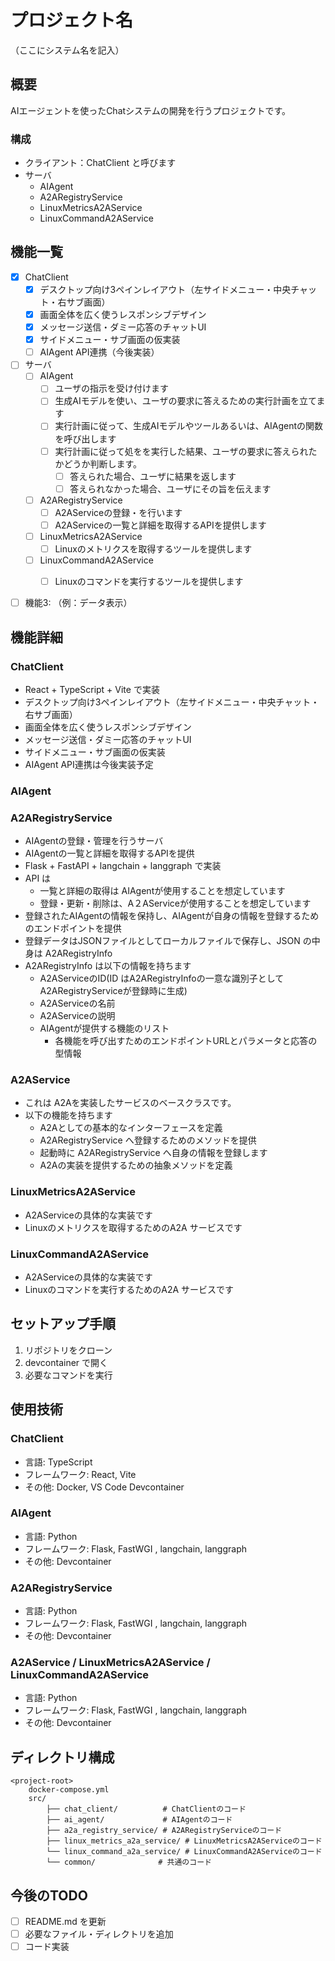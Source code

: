 # プロジェクト名

（ここにシステム名を記入）

## 概要
AIエージェントを使ったChatシステムの開発を行うプロジェクトです。
### 構成
- クライアント：ChatClient と呼びます
- サーバ
    - AIAgent
    - A2ARegistryService
    - LinuxMetricsA2AService
    - LinuxCommandA2AService

## 機能一覧
- [x] ChatClient
    - [x] デスクトップ向け3ペインレイアウト（左サイドメニュー・中央チャット・右サブ画面）
    - [x] 画面全体を広く使うレスポンシブデザイン
    - [x] メッセージ送信・ダミー応答のチャットUI
    - [x] サイドメニュー・サブ画面の仮実装
    - [ ] AIAgent API連携（今後実装）
- [ ] サーバ
    - [ ] AIAgent
        - [ ] ユーザの指示を受け付けます
        - [ ] 生成AIモデルを使い、ユーザの要求に答えるための実行計画を立てます
        - [ ] 実行計画に従って、生成AIモデルやツールあるいは、AIAgentの関数を呼び出します
        - [ ] 実行計画に従って処をを実行した結果、ユーザの要求に答えられたかどうか判断します。
            - [ ] 答えられた場合、ユーザに結果を返します
            - [ ] 答えられなかった場合、ユーザにその旨を伝えます
    - [ ] A2ARegistryService
        - [ ] A2AServiceの登録・を行います
        - [ ] A2AServiceの一覧と詳細を取得するAPIを提供します
    - [ ] LinuxMetricsA2AService
        - [ ] Linuxのメトリクスを取得するツールを提供します
    - [ ] LinuxCommandA2AService
        - [ ] Linuxのコマンドを実行するツールを提供します


- [ ] 機能3: （例：データ表示）

## 機能詳細
### ChatClient
- React + TypeScript + Vite で実装
- デスクトップ向け3ペインレイアウト（左サイドメニュー・中央チャット・右サブ画面）
- 画面全体を広く使うレスポンシブデザイン
- メッセージ送信・ダミー応答のチャットUI
- サイドメニュー・サブ画面の仮実装
- AIAgent API連携は今後実装予定

### AIAgent
### A2ARegistryService
- AIAgentの登録・管理を行うサーバ
- AIAgentの一覧と詳細を取得するAPIを提供
- Flask + FastAPI + langchain + langgraph で実装
- API は
    - 一覧と詳細の取得は  AIAgentが使用することを想定しています
    - 登録・更新・削除は、A２AServiceが使用することを想定しています
- 登録されたAIAgentの情報を保持し、AIAgentが自身の情報を登録するためのエンドポイントを提供
- 登録データはJSONファイルとしてローカルファイルで保存し、JSON の中身は A2ARegistryInfo
- A2ARegistryInfo は以下の情報を持ちます
    - A2AServiceのID(ID はA2ARegistryInfoの一意な識別子として  A2ARegistryServiceが登録時に生成)
    - A2AServiceの名前
    - A2AServiceの説明
    - AIAgentが提供する機能のリスト
        - 各機能を呼び出すためのエンドポイントURLとパラメータと応答の型情報






### A2AService
- これは  A2Aを実装したサービスのベースクラスです。
- 以下の機能を持ちます
    - A2Aとしての基本的なインターフェースを定義
    - A2ARegistryService へ登録するためのメソッドを提供
    - 起動時に A2ARegistryService へ自身の情報を登録します
    - A2Aの実装を提供するための抽象メソッドを定義

### LinuxMetricsA2AService
- A2AServiceの具体的な実装です
- Linuxのメトリクスを取得するためのA2A サービスです

### LinuxCommandA2AService
- A2AServiceの具体的な実装です
- Linuxのコマンドを実行するためのA2A サービスです


## セットアップ手順
1. リポジトリをクローン
2. devcontainer で開く
3. 必要なコマンドを実行

## 使用技術
### ChatClient
- 言語: TypeScript
- フレームワーク: React, Vite
- その他: Docker, VS Code Devcontainer
### AIAgent
- 言語: Python
- フレームワーク: Flask, FastWGI , langchain, langgraph
- その他: Devcontainer 
### A2ARegistryService
- 言語: Python
- フレームワーク: Flask, FastWGI , langchain, langgraph
- その他: Devcontainer 
### A2AService / LinuxMetricsA2AService / LinuxCommandA2AService
- 言語: Python
- フレームワーク: Flask, FastWGI , langchain, langgraph
- その他: Devcontainer 

## ディレクトリ構成
```
<project-root>
    docker-compose.yml
    src/
        ├── chat_client/          # ChatClientのコード
        ├── ai_agent/             # AIAgentのコード
        ├── a2a_registry_service/ # A2ARegistryServiceのコード
        ├── linux_metrics_a2a_service/ # LinuxMetricsA2AServiceのコード
        └── linux_command_a2a_service/ # LinuxCommandA2AServiceのコード
        └── common/              # 共通のコード
```

## 今後のTODO
- [ ] README.md を更新
- [ ] 必要なファイル・ディレクトリを追加
- [ ] コード実装
